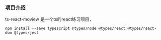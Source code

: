 
### 项目介绍

ts-react-moview 是一个ts的react练习项目，




 ```
 npm install --save typescript @types/node @types/react @types/react-dom @types/jest

 ```